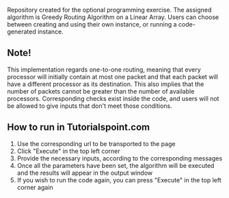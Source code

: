 Repository created for the optional programming exercise. The assigned algorithm is Greedy Routing Algorithm on a Linear Array. Users can choose between creating and using their own instance, or running a code-generated instance. 

## Note!
This implementation regards one-to-one routing, meaning that every processor will initially contain at most one packet and that each packet will have a different processor as its destination. This also implies that the number of packets cannot be greater than the number of available processors. Corresponding checks exist inside the code, and users will not be allowed to give inputs that don't meet those conditions.

## How to run in Tutorialspoint.com

1. Use the corresponding url to be transported to the page
2. Click "Execute" in the top left corner 
3. Provide the necessary inputs, according to the corresponding messages
4. Once all the parameters have been set, the algorithm will be executed and the results will appear in the output window
5. If you wish to run the code again, you can press "Execute" in the top left corner again
